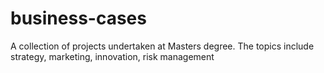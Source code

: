 # business-cases
A collection of projects undertaken at Masters degree. The topics include strategy, marketing, innovation, risk management
